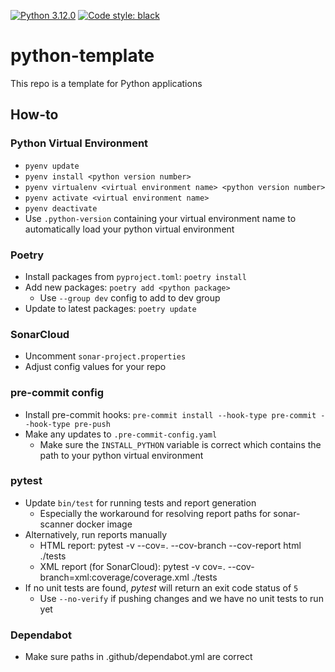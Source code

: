 [![Python 3.12.0](https://img.shields.io/badge/python-3.12.0-blue.svg)](https://www.python.org/downloads/release/python-3120/) [![Code style: black](https://img.shields.io/badge/code%20style-black-000000.svg)](https://github.com/psf/black)

# python-template
This repo is a template for Python applications

## How-to
### Python Virtual Environment

* `pyenv update`
* `pyenv install <python version number>`
* `pyenv virtualenv <virtual environment name> <python version number>`
* `pyenv activate <virtual environment name>`
* `pyenv deactivate`
* Use `.python-version` containing your virtual environment name to automatically load your python virtual environment

### Poetry

* Install packages from `pyproject.toml`: `poetry install`
* Add new packages: `poetry add <python package>`
  * Use `--group dev` config to add to dev group
* Update to latest packages: `poetry update`

### SonarCloud

* Uncomment `sonar-project.properties`
* Adjust config values for your repo

### pre-commit config

* Install pre-commit hooks: `pre-commit install --hook-type pre-commit --hook-type pre-push`
* Make any updates to `.pre-commit-config.yaml`
  * Make sure the `INSTALL_PYTHON` variable is correct which contains the path to your python virtual environment

### pytest

* Update `bin/test` for running tests and report generation
  * Especially the workaround for resolving report paths for sonar-scanner docker image
* Alternatively, run reports manually
  * HTML report: pytest -v --cov=. --cov-branch --cov-report html ./tests
  * XML report (for SonarCloud): pytest -v cov=. --cov-branch=xml:coverage/coverage.xml ./tests
* If no unit tests are found, _pytest_ will return an exit code status of `5`
  * Use `--no-verify` if pushing changes and we have no unit tests to run yet

### Dependabot

* Make sure paths in .github/dependabot.yml are correct
